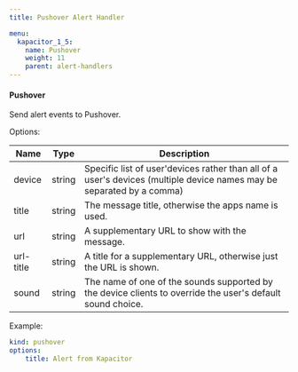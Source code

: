 ```yaml
---
title: Pushover Alert Handler

menu:
  kapacitor_1_5:
    name: Pushover
    weight: 11
    parent: alert-handlers
---
```


#### Pushover

Send alert events to Pushover.

Options:

| Name      | Type   | Description                                                                                                           |
| ----      | ----   | -----------                                                                                                           |
| device    | string | Specific list of user'devices rather than all of a user's devices (multiple device names may be separated by a comma) |
| title     | string | The message title, otherwise the apps name is used.                                                               |
| url       | string | A supplementary URL to show with the message.                                                                        |
| url-title | string | A title for a supplementary URL, otherwise just the URL is shown.                                                      |
| sound     | string | The name of one of the sounds supported by the device clients to override the user's default sound choice.            |


Example:

```yaml
kind: pushover
options:
    title: Alert from Kapacitor
```
